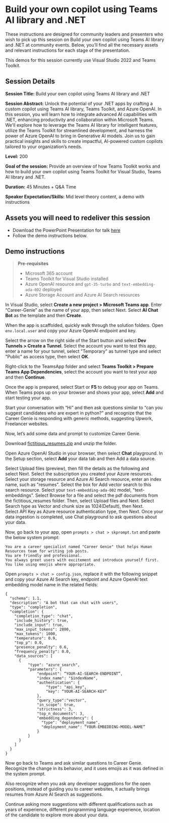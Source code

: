 # Build your own copilot using Teams AI library and .NET

These instructions are designed for community leaders and presenters who wish to pick up this session on Build your own copilot using Teams AI library and .NET at community events. Below, you’ll find all the necessary assets and relevant instructions for each stage of the presentation.

This demos for this session currently use Visual Studio 2022 and Teams Toolkit.

## Session Details

**Session Title:** Build your own copilot using Teams AI library and .NET

**Session Abstract:** Unlock the potential of your .NET apps by crafting a custom copilot using Teams AI library, Teams Toolkit, and Azure OpenAI. In this session, you will learn how to integrate advanced AI capabilities with .NET, enhancing productivity and collaboration within Microsoft Teams. We'll explore how to leverage the Teams AI library for intelligent features, utilize the Teams Toolkit for streamlined development, and harness the power of Azure OpenAI to bring in Generative AI models. Join us to gain practical insights and skills to create impactful, AI-powered custom copilots tailored to your organization’s needs.

**Level:** 200

**Goal of the session:** Provide an overview of how Teams Toolkit works and how to build your own copilot using Teams Toolkit for Visual Studio, Teams AI library and .NET.

**Duration:** 45 Minutes + Q&A Time

**Speaker Expectation/Skills:** Mid level theory content, a demo with instructions

## Assets you will need to redeliver this session
* Download the PowerPoint Presentation for talk [here](./build.your.own.copilot.with.teams.ai.library.pptx)
* Follow the demo instructions below.

## Demo instructions
>**Pre-requisites**
>- Microsoft 365 account
>- Teams Toolkit for Visual Studio installed
>- Azure OpenAI resource and `gpt-35-turbo` and `text-embedding-ada-002` deployed
>- Azure Storage Account and Azure AI Search resources

In Visual Studio, select **Create a new project > Microsoft Teams app**. Enter “Career-Genie” as the name of your app, then select Next. Select **AI Chat Bot** as the template and then **Create**.

When the app is scaffolded, quickly walk through the solution folders. Open `env.local.user` and copy your Azure OpenAI endpoint and key.

Select the arrow on the right side of the Start button and select **Dev Tunnels > Create a Tunnel**. Select the account you want to test this app, enter a name for your tunnel, select "Temporary" as tunnel type and select "Public" as access type, then select **OK**.

Right-click to the TeamsApp folder and select **Teams Toolkit > Prepare Teams App Dependencies**, select the account you want to test your app and then **Continue**.

Once the app is prepared, select Start or **F5** to debug your app on Teams. When Teams pops up on your browser and shows your app, select **Add** and start testing your app.

Start your conversation with “Hi” and then ask questions similar to “can you suggest candidates who are expert in python?” and recognize that the Career Genie is responding with generic methods, suggesting Upwork, Freelancer websites.

Now, let’s add some data and prompt to customize Career Genie.

Download [fictitious_resumes.zip](./../assets/fictitious_resumes.zip) and unzip the folder.

Open Azure OpenAI Studio in your browser, then select **Chat** playground. In the Setup section, select **Add** your data tab and then Add a data source.

Select Upload files (preview), then fill the details as the following and select Next. Select the subscription you created your Azure resources. Select your storage resource and Azure AI Search resource, enter an index name, such as "resumes". Select the box for Add vector search to this search resource. Select your `text-embedding-ada-002` model, "text-embeddings". Select Browse for a file and select the pdf documents from the fictitious_resumes folder. Then, select Upload files and Next. Select Search type as Vector and chunk size as 1024(Default), then Next. Select API Key as Azure resource authentication type, then Next. Once your data ingestion is completed, use Chat playground to ask questions about your data.

Now, go back to your app, open `prompts > chat > skprompt.txt` and paste the below system prompt:

```
You are a career specialist named "Career Genie" that helps Human Resources team for writing job posts.
You are friendly and professional.
You always greet users with excitement and introduce yourself first.
You like using emojis where appropriate.
```

Open `prompts > chat > config.json`, replace it with the following snippet and copy your Azure AI Search key, endpoint and Azure OpenAI text embedding model name in the related fields:

```
{
  "schema": 1.1,
  "description": "A bot that can chat with users",
  "type": "completion",
  "completion": {
    "completion_type": "chat",
    "include_history": true,
    "include_input": true,
    "max_input_tokens": 2800,
    "max_tokens": 1000,
    "temperature": 0.9,
    "top_p": 0.0,
    "presence_penalty": 0.6,
    "frequency_penalty": 0.0,
    "data_sources": [
      {
          "type": "azure_search",
          "parameters": {
              "endpoint": “YOUR-AI-SEARCH-ENDPOINT”,
              "index_name": "$indexName",
              "authentication": {
                  "type": "api_key",
                  "key": “YOUR-AI-SEARCH-KEY”
              },
              "query_type":"vector",
              "in_scope": true,
              "strictness": 3,
              "top_n_documents": 3,
              "embedding_dependency": {
                "type": "deployment_name",
                "deployment_name": “YOUR-EMBEDDING-MODEL-NAME”
              }
          }
      }
    ]
  }
}
```

Now go back to Teams and ask similar questions to Career Genie. Recognize the change in its behavior, and it uses emojis as it was defined in the system prompt.

Also recognize when you ask any developer suggestions for the open positions, instead of guiding you to career websites, it actually brings resumes from Azure AI Search as suggestions.

Continue asking more suggestions with different qualifications such as years of experience, different programming language experience, location of the candidate to explore more about your data. 

